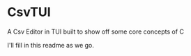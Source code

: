 # CsvTUI
A Csv Editor in TUI built to show off some core concepts of C

I'll fill in this readme as we go.
